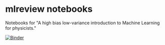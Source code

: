 # mlreview notebooks
Notebooks for "A high bias low-variance introduction to Machine Learning for physicists."


[![Binder](https://mybinder.org/badge_logo.svg)](https://mybinder.org/v2/gh/hugser/mlreview_notebooks.git/master)
